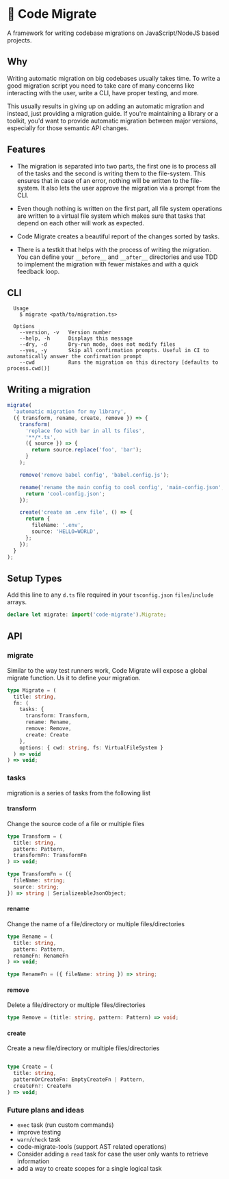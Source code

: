 # 🧃 Code Migrate
A framework for writing codebase migrations on JavaScript/NodeJS based projects.

## Why
Writing automatic migration on big codebases usually takes time. To write a good migration script you need to take care of many concerns like interacting with the user, write a CLI, have proper testing, and more.

This usually results in giving up on adding an automatic migration and instead, just providing a migration guide. If you're maintaining a library or a toolkit, you'd want to provide automatic migration between major versions, especially for those semantic API changes.

## Features

* The migration is separated into two parts, the first one is to process all of the tasks and the second is writing them to the file-system. This ensures that in case of an error, nothing will be written to the file-system. It also lets the user approve the migration via a prompt from the CLI.

* Even though nothing is written on the first part, all file system operations are written to a virtual file system which makes sure that tasks that depend on each other will work as expected.

* Code Migrate creates a beautiful report of the changes sorted by tasks.

* There is a testkit that helps with the process of writing the migration. You can define your `__before__` and `__after__` directories and use TDD to implement the migration with fewer mistakes and with a quick feedback loop.

## CLI
```
  Usage
    $ migrate <path/to/migration.ts>

  Options
    --version, -v   Version number
    --help, -h      Displays this message
    --dry, -d       Dry-run mode, does not modify files
    --yes, -y       Skip all confirmation prompts. Useful in CI to automatically answer the confirmation prompt
    --cwd           Runs the migration on this directory [defaults to process.cwd()]
```

## Writing a migration

```ts
migrate(
  'automatic migration for my library',
  ({ transform, rename, create, remove }) => {
    transform(
      'replace foo with bar in all ts files',
      '**/*.ts',
      ({ source }) => {
        return source.replace('foo', 'bar');
      }
    );

    remove('remove babel config', 'babel.config.js');

    rename('rename the main config to cool config', 'main-config.json', () => {
      return 'cool-config.json';
    });

    create('create an .env file', () => {
      return {
        fileName: '.env',
        source: 'HELLO=WORLD',
      };
    });
  }
);
```

## Setup Types
Add this line to any `d.ts` file required in your `tsconfig.json` `files`/`include` arrays.

```ts
declare let migrate: import('code-migrate').Migrate;
```

## API

### migrate
Similar to the way test runners work, Code Migrate will expose a global migrate function. Us it to define your migration.

```ts
type Migrate = (
  title: string,
  fn: (
    tasks: {
      transform: Transform,
      rename: Rename,
      remove: Remove,
      create: Create
    },
    options: { cwd: string, fs: VirtualFileSystem }
  ) => void
) => void;

```
### tasks
migration is a series of tasks from the following list

#### transform
Change the source code of a file or multiple files

```ts
type Transform = (
  title: string,
  pattern: Pattern,
  transformFn: TransformFn
) => void;

type TransformFn = ({
  fileName: string;
  source: string;
}) => string | SerializeableJsonObject;
```

#### rename
Change the name of a file/directory or multiple files/directories

```ts
type Rename = (
  title: string,
  pattern: Pattern,
  renameFn: RenameFn
) => void;

type RenameFn = ({ fileName: string }) => string;
```
#### remove
Delete a file/directory or multiple files/directories
```ts
type Remove = (title: string, pattern: Pattern) => void;

```
#### create
Create a new file/directory or multiple files/directories
```ts

type Create = (
  title: string,
  patternOrCreateFn: EmptyCreateFn | Pattern,
  createFn?: CreateFn
) => void;
```
### Future plans and ideas
* `exec` task (run custom commands)
* improve testing
* `warn`/`check` task
* code-migrate-tools (support AST related operations)
* Consider adding a `read` task for case the user only wants to retrieve information
* add a way to create scopes for a single logical task

